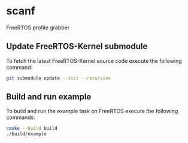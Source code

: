 # scanf

FreeRTOS profile grabber

## Update FreeRTOS-Kernel submodule

To fetch the latest FreeRTOS-Kernel source code execute the following command:
```bash
git submodule update --init --recursive
```

## Build and run example

To build and run the example task on FreeRTOS execute the following commands:

```bash
cmake --build build
./build/example
```
